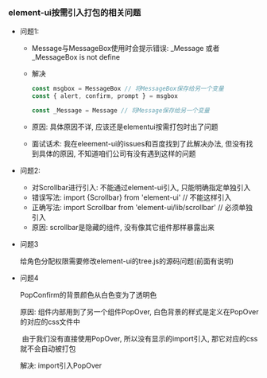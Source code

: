 ### element-ui按需引入打包的相关问题

- 问题1:

  - Message与MessageBox使用时会提示错误: _Message 或者 _MessageBox is not define

  - 解决

    ```javascript
    const msgbox = MessageBox // 将MessageBox保存给另一个变量
    const { alert, confirm, prompt } = msgbox
    
    const _Message = Message // 将Message保存给另一个变量
    ```

  - 原因:  具体原因不详, 应该还是elementui按需打包时出了问题

  - 面试话术: 我在eleement-ui的issues和百度找到了此解决办法, 但没有找到具体的原因, 不知道咱们公司有没有遇到这样的问题

- 问题2:

  - 对Scrollbar进行引入: 不能通过element-ui引入, 只能明确指定单独引入
  - 错误写法: import {Scrollbar} from 'element-ui' // 不能这样引入
  - 正确写法: import Scrollbar from 'element-ui/lib/scrollbar' // 必须单独引入
  - 原因: scrollbar是隐藏的组件, 没有像其它组件那样暴露出来

- 问题3

  给角色分配权限需要修改element-ui的tree.js的源码问题(前面有说明)

- 问题4

  PopConfirm的背景颜色从白色变为了透明色

  原因: 组件内部用到了另一个组件PopOver, 白色背景的样式是定义在PopOver的对应的css文件中

  ​		由于我们没有直接使用PopOver, 所以没有显示的import引入, 那它对应的css就不会自动被打包

  解决: import引入PopOver